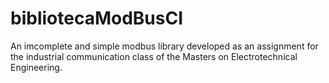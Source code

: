 # bibliotecaModBusCI
An imcomplete and simple modbus library developed as an assignment for the industrial communication class of the Masters on Electrotechnical Engineering.
